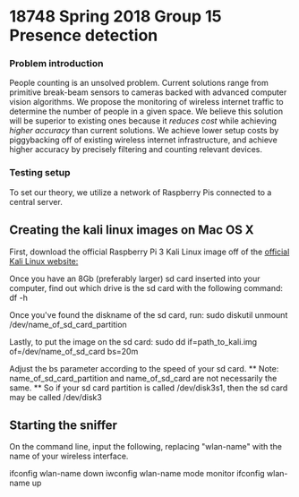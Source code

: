 # 18748 Spring 2018 Group 15 Presence detection

### Problem introduction
People counting is an unsolved problem.  Current solutions range from primitive break-beam sensors to cameras backed with advanced computer vision algorithms.  We propose the monitoring of wireless internet traffic to determine the number of people in a given space. We believe this solution will be superior to existing ones because it *reduces cost* while achieving *higher accuracy* than current solutions.  We achieve lower setup costs by piggybacking off of existing wireless internet infrastructure, and achieve higher accuracy by precisely filtering and counting relevant devices.

### Testing setup
To set our theory, we utilize a network of Raspberry Pis connected to a central server.

## Creating the kali linux images on Mac OS X

First, download the official Raspberry Pi 3 Kali Linux image off of the [official Kali Linux website:](https://docs.kali.org/kali-on-arm/install-kali-linux-arm-raspberry-pi)

Once you have an 8Gb (preferably larger) sd card inserted into your computer, find out which drive is the sd card with the following command:
df -h

Once you've found the diskname of the sd card, run:
sudo diskutil unmount /dev/name_of_sd_card_partition

Lastly, to put the image on the sd card:
sudo dd if=path_to_kali.img of=/dev/name_of_sd_card bs=20m

Adjust the bs parameter according to the speed of your sd card.
** Note: name_of_sd_card_partition and name_of_sd_card are not necessarily the same. ** So if your sd card partition is called /dev/disk3s1, then the sd card may be called /dev/disk3


## Starting the sniffer

On the command line, input the following, replacing "wlan-name" with the name of your wireless interface.

ifconfig wlan-name down
iwconfig wlan-name mode monitor
ifconfig wlan-name up

